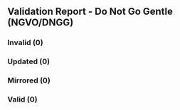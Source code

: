 ## Validation Report - Do Not Go Gentle (NGVO/DNGG)


### Invalid (0)
### Updated (0)
### Mirrored (0)
### Valid (0)
